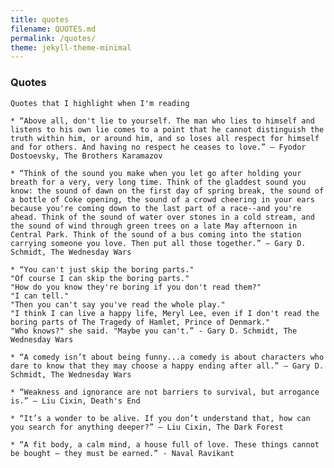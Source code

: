 ```yaml
---
title: quotes
filename: QUOTES.md
permalink: /quotes/
theme: jekyll-theme-minimal
---
```

### Quotes

    Quotes that I highlight when I'm reading

    * “Above all, don't lie to yourself. The man who lies to himself and listens to his own lie comes to a point that he cannot distinguish the truth within him, or around him, and so loses all respect for himself and for others. And having no respect he ceases to love.” ― Fyodor Dostoevsky, The Brothers Karamazov

    * “Think of the sound you make when you let go after holding your breath for a very, very long time. Think of the gladdest sound you know: the sound of dawn on the first day of spring break, the sound of a bottle of Coke opening, the sound of a crowd cheering in your ears because you're coming down to the last part of a race--and you're ahead. Think of the sound of water over stones in a cold stream, and the sound of wind through green trees on a late May afternoon in Central Park. Think of the sound of a bus coming into the station carrying someone you love. Then put all those together.” ― Gary D. Schmidt, The Wednesday Wars

    * “You can't just skip the boring parts."
    "Of course I can skip the boring parts."
    "How do you know they're boring if you don't read them?"
    "I can tell."
    "Then you can't say you've read the whole play."
    "I think I can live a happy life, Meryl Lee, even if I don't read the boring parts of The Tragedy of Hamlet, Prince of Denmark."
    "Who knows?" she said. "Maybe you can't.” - Gary D. Schmidt, The Wednesday Wars

    * “A comedy isn’t about being funny...a comedy is about characters who dare to know that they may choose a happy ending after all.” ― Gary D. Schmidt, The Wednesday Wars

    * “Weakness and ignorance are not barriers to survival, but arrogance is.” ― Liu Cixin, Death's End

    * “It’s a wonder to be alive. If you don’t understand that, how can you search for anything deeper?” ― Liu Cixin, The Dark Forest

    * “A fit body, a calm mind, a house full of love. These things cannot be bought — they must be earned.” - Naval Ravikant 